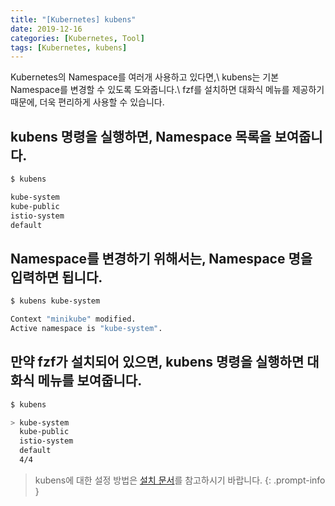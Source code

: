 ```yaml
---
title: "[Kubernetes] kubens"
date: 2019-12-16
categories: [Kubernetes, Tool]
tags: [Kubernetes, kubens]
---
```


Kubernetes의 Namespace를 여러개 사용하고 있다면,\\
kubens는 기본 Namespace를 변경할 수 있도록 도와줍니다.\\
fzf를 설치하면 대화식 메뉴를 제공하기 때문에, 더욱 편리하게 사용할 수 있습니다.

## kubens 명령을 실행하면, Namespace 목록을 보여줍니다.

```bash
$ kubens

kube-system
kube-public
istio-system
default
```

## Namespace를 변경하기 위해서는, Namespace 명을 입력하면 됩니다.

```bash
$ kubens kube-system

Context "minikube" modified.
Active namespace is "kube-system".
```

## 만약 fzf가 설치되어 있으면, kubens 명령을 실행하면 대화식 메뉴를 보여줍니다.

```bash
$ kubens

> kube-system
  kube-public
  istio-system
  default
  4/4
```

> kubens에 대한 설정 방법은 [설치 문서](https://github.com/ahmetb/kubectl-aliases)를 참고하시기 바랍니다.
{: .prompt-info }